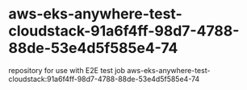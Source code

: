 # aws-eks-anywhere-test-cloudstack-91a6f4ff-98d7-4788-88de-53e4d5f585e4-74
repository for use with E2E test job aws-eks-anywhere-test-cloudstack:91a6f4ff-98d7-4788-88de-53e4d5f585e4-74

